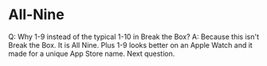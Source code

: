 # All-Nine

Q: Why 1-9 instead of the typical 1-10 in Break the Box?
A: Because this isn't Break the Box. It is All Nine. Plus 1-9 looks better on an Apple Watch and it made for a unique App Store name. Next question.
